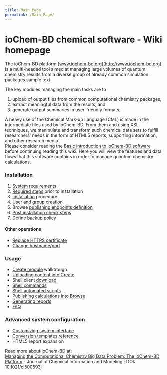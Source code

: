 ```yaml
---
title: Main Page
permalink: /Main_Page/
---
```


# ioChem-BD chemical software - Wiki homepage

The ioChem-BD platform [www.iochem-bd.org](http://www.iochem-bd.org) is a multi-headed tool aimed at managing large volumes of quantum chemistry results from a diverse group of already common simulation packages.sample text

The key modules managing the main tasks are to

1. upload of output files from common computational chemistry packages,
2. extract meaningful data from the results, and
3. generate output summaries in user-friendly formats.

A heavy use of the Chemical Mark-up Language \(CML\) is made in the intermediate files used by ioChem-BD. From them and using XSL techniques, we manipulate and transform such chemical data sets to fulfill researchers’ needs in the form of HTML5 reports, supporting information, and other research media.  
Please consider reading the [Basic introduction to ioChem-BD software](/Basic_introduction_to_ioChem-BD_software "wikilink") before continuing reading this wiki. Here you will view the features and data flows that this software contains in order to manage quantum chemistry calculations.





### Installation

1. [System requirements](system_requirements.md)
2. [Required steps](/Required_steps "wikilink") prior to installation 
3. [Installation](/Installation "wikilink") procedure 
4. [User and group creation](/User_and_group_generation "wikilink")
5. Browse [publishing endpoints definition](/publishing_endpoints_definition "wikilink")
6. [Post installation check steps](/Post_installation_check_steps "wikilink")
7. Define [backup policy](/backup_policy "wikilink")

#### Other operations 

* [Replace HTTPS certificate](/Replace_HTTPS_certificate "wikilink")
* [Change hostname/port](/Change_hostname/port "wikilink")

### Usage

* [Create module](/Create_module "wikilink") walktrough
* [Uploading content into Create](/Uploading_content_into_Create "wikilink")
* Shell client [download](/Uploading_content_into_Create#shellupload "wikilink")
* [Shell commands](/Shell_commands "wikilink")
* [Shell automated scripts](/Shell_automated_scripts "wikilink")
* [Publishing calculations into Browse](/Publishing_calculations_into_Browse "wikilink")
* [Generating reports](/Generating_reports "wikilink")
* [FAQ](/FAQ "wikilink")                      

### Advanced system configuration 
* [Customizing system interface](/Customizing_system_interface "wikilink")
* [Conversion templates reference](/Conversion_templates_reference "wikilink")
* HTML5 report expansion

Read more about ioChem-BD at:  
[Managing the Computational Chemistry Big Data Problem: The ioChem-BD Platform](http://pubs.acs.org/doi/abs/10.1021/ci500593j) - Journal of Chemical Information and Modeling : DOI: 10.1021/ci500593j